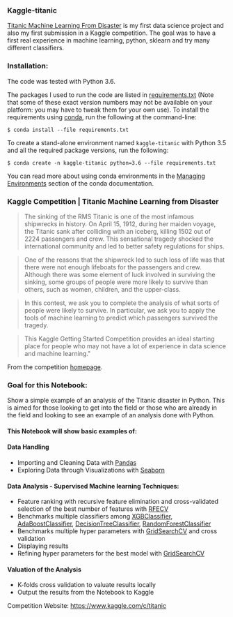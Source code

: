 ### Kaggle-titanic
[Titanic Machine Learning From Disaster](https://www.kaggle.com/c/titanic) is my first data science project and also my first submission in a Kaggle competition. 
The goal was to have a first real experience in machine learning, python, sklearn and try many different classifiers.

### Installation:

The code was tested with Python 3.6.

The packages I used to run the code are listed in [requirements.txt](requirements.txt) (Note that some of these exact version numbers may not be available on your platform: you may have to tweak them for your own use).
To install the requirements using [conda](http://conda.pydata.org), run the following at the command-line:

```
$ conda install --file requirements.txt
```

To create a stand-alone environment named ``kaggle-titanic`` with Python 3.5 and all the required package versions, run the following:

```
$ conda create -n kaggle-titanic python=3.6 --file requirements.txt
```

You can read more about using conda environments in the [Managing Environments](https://conda.io/en/latest/) section of the conda documentation.

### Kaggle Competition | Titanic Machine Learning from Disaster

>The sinking of the RMS Titanic is one of the most infamous shipwrecks in history.  On April 15, 1912, during her maiden voyage, the Titanic sank after colliding with an iceberg, killing 1502 out of 2224 passengers and crew.  This sensational tragedy shocked the international community and led to better safety regulations for ships.

>One of the reasons that the shipwreck led to such loss of life was that there were not enough lifeboats for the passengers and crew.  Although there was some element of luck involved in surviving the sinking, some groups of people were more likely to survive than others, such as women, children, and the upper-class.

>In this contest, we ask you to complete the analysis of what sorts of people were likely to survive.  In particular, we ask you to apply the tools of machine learning to predict which passengers survived the tragedy.

>This Kaggle Getting Started Competition provides an ideal starting place for people who may not have a lot of experience in data science and machine learning."

From the competition [homepage](https://www.kaggle.com/c/titanic).

### Goal for this Notebook:
Show a simple example of an analysis of the Titanic disaster in Python. This is aimed for those looking to get into the field or those who are already in the field and looking to see an example of an analysis done with Python.

#### This Notebook will show basic examples of:
#### Data Handling
- Importing and Cleaning Data with [Pandas](https://pandas.pydata.org/)
- Exploring Data through Visualizations with [Seaborn](https://seaborn.pydata.org/)

#### Data Analysis - Supervised Machine learning Techniques:
- Feature ranking with recursive feature elimination and cross-validated selection of the best number of features with [RFECV](https://scikit-learn.org/stable/modules/generated/sklearn.feature_selection.RFECV.html)
- Benchmarks multiple classifiers among [XGBClassifier](https://xgboost.readthedocs.io/en/latest/python/python_api.html), [AdaBoostClassifier](https://scikit-learn.org/stable/modules/generated/sklearn.ensemble.AdaBoostClassifier.html), [DecisionTreeClassifier](https://scikit-learn.org/stable/modules/generated/sklearn.tree.DecisionTreeClassifier.html), [RandomForestClassifier](https://scikit-learn.org/stable/modules/generated/sklearn.ensemble.RandomForestClassifier.html)
- Benchmarks multiple hyper parameters with [GridSearchCV](https://scikit-learn.org/stable/modules/generated/sklearn.model_selection.GridSearchCV.html) and cross validation
- Displaying results
- Refining hyper parameters for the best model with [GridSearchCV](https://scikit-learn.org/stable/modules/generated/sklearn.model_selection.GridSearchCV.html)

#### Valuation of the Analysis
- K-folds cross validation to valuate results locally
- Output the results from the Notebook to Kaggle

Competition Website: https://www.kaggle.com/c/titanic
